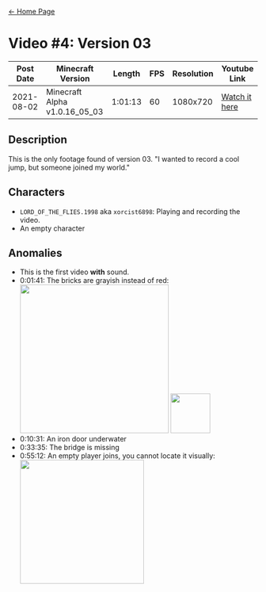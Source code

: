 [← Home Page](../README.md)

# Video #4: Version 03
| Post Date  | Minecraft Version             | Length  | FPS | Resolution | Youtube Link      |
| ---------  | ----------------------------- | ------- | --- | ---------- | ----------------- |
| 2021-08-02 | Minecraft Alpha v1.0.16_05_03 | 1:01:13 | 60  | 1080x720   | [Watch it here](https://www.youtube.com/watch?v=8TYrnjlpZ-U) |

## Description
This is the only footage found of version 03.
"I wanted to record a cool jump, but someone joined my world."

## Characters
* `LORD_OF_THE_FLIES.1998` aka `xorcist6898`:
  Playing and recording the video.
* An empty character

## Anomalies
* This is the first video **with** sound.
* 0:01:41: The bricks are grayish instead of red:  
  <img src="https://lh3.googleusercontent.com/3O1CR-iCAnASxii3pV-HQPVNJ_zkHV21Lt-gkf-H82Huco8kn7ERjk1Dg9qtrBZPiHU25IyeirqOCXKkdJY93TnF1jhJTYGNncl7r0W4ssOKdH4xvXK8AsZsDg0b-gctKqUHmskCGJsgYsVaK1lQpQ" width="300">
  <img src="https://static.wikia.nocookie.net/minecraft_gamepedia/images/6/62/Bricks_JE5_BE3.png/revision/latest/scale-to-width-down/150?cb=20200226015249" width="80">  
* 0:10:31: An iron door underwater
* 0:33:35: The bridge is missing
* 0:55:12: An empty player joins, you cannot locate it visually:  
  <img src="https://lh6.googleusercontent.com/5awDRTsvKHx4Xa1P1NjSqc5w5JzNfb4goFoJvHXSjrBl73fFdjRQke3juPZc0-fzQ4dbvUZXzoaRHfbtIIaeVD0R6-y78_a8Fj7RHYcYB1hyVmde_eqhVaLYaLXma_iCzFYsAzCO04b9chalXBGlOQ" width="250">